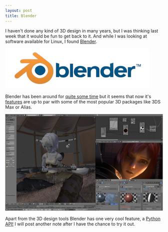 ```yaml
---
layout: post
title: Blender
---
```


<p>
I haven't done any kind of 3D design in many years, but I was thinking
last week that it would be fun to get back to it. And while I was looking
at software available for Linux, I found
<a href="http://www.blender.org/">Blender</a>.
</p>

<img src="/images/blender-logo.png"
  alt="Blender logo" />

<p>
Blender has been around for
<a href="http://www.blender.org/foundation/history/">quite some time</a>
but it seems that now it's <a href="http://www.blender.org/features/">
  features</a> are up to par with some of the most popular 3D packages
like 3DS Max or Alias.
</p>

<img src="/images/blender-screenshot.png"
  alt="Blender screenshot" />

<p>
Apart from the 3D design tools Blender has one very cool feature, a
<a href="http://www.blender.org/documentation/blender_python_api_2_64_release/info_quickstart.html">Python API!</a> I will post another note after I have the
chance to try it out.
</p>
